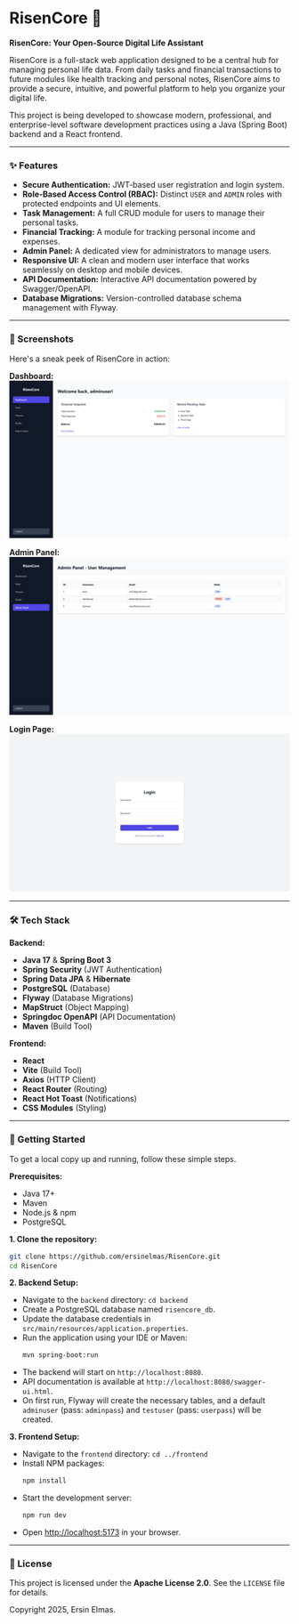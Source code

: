 # RisenCore 🚀

**RisenCore: Your Open-Source Digital Life Assistant**

RisenCore is a full-stack web application designed to be a central hub for managing personal life data. From daily tasks and financial transactions to future modules like health tracking and personal notes, RisenCore aims to provide a secure, intuitive, and powerful platform to help you organize your digital life.

This project is being developed to showcase modern, professional, and enterprise-level software development practices using a Java (Spring Boot) backend and a React frontend.

---

### ✨ Features

- **Secure Authentication:** JWT-based user registration and login system.
- **Role-Based Access Control (RBAC):** Distinct `USER` and `ADMIN` roles with protected endpoints and UI elements.
- **Task Management:** A full CRUD module for users to manage their personal tasks.
- **Financial Tracking:** A module for tracking personal income and expenses.
- **Admin Panel:** A dedicated view for administrators to manage users.
- **Responsive UI:** A clean and modern user interface that works seamlessly on desktop and mobile devices.
- **API Documentation:** Interactive API documentation powered by Swagger/OpenAPI.
- **Database Migrations:** Version-controlled database schema management with Flyway.

---

### 📸 Screenshots

Here's a sneak peek of RisenCore in action:

**Dashboard:**
![Dashboard View](screenshots/dashboard.png)

**Admin Panel:**
![Admin Panel View](screenshots/admin_panel.png)

**Login Page:**
![Login Page View](screenshots/login.png)


---

### 🛠️ Tech Stack

**Backend:**
- **Java 17** & **Spring Boot 3**
- **Spring Security** (JWT Authentication)
- **Spring Data JPA** & **Hibernate**
- **PostgreSQL** (Database)
- **Flyway** (Database Migrations)
- **MapStruct** (Object Mapping)
- **Springdoc OpenAPI** (API Documentation)
- **Maven** (Build Tool)

**Frontend:**
- **React**
- **Vite** (Build Tool)
- **Axios** (HTTP Client)
- **React Router** (Routing)
- **React Hot Toast** (Notifications)
- **CSS Modules** (Styling)

---

### 🚀 Getting Started

To get a local copy up and running, follow these simple steps.

**Prerequisites:**
- Java 17+
- Maven
- Node.js & npm
- PostgreSQL

**1. Clone the repository:**
```sh
git clone https://github.com/ersinelmas/RisenCore.git
cd RisenCore
```

**2. Backend Setup:**
- Navigate to the `backend` directory: `cd backend`
- Create a PostgreSQL database named `risencore_db`.
- Update the database credentials in `src/main/resources/application.properties`.
- Run the application using your IDE or Maven:
  ```sh
  mvn spring-boot:run
  ```
- The backend will start on `http://localhost:8080`.
- API documentation is available at `http://localhost:8080/swagger-ui.html`.
- On first run, Flyway will create the necessary tables, and a default `adminuser` (pass: `adminpass`) and `testuser` (pass: `userpass`) will be created.

**3. Frontend Setup:**
- Navigate to the `frontend` directory: `cd ../frontend`
- Install NPM packages:
  ```sh
  npm install
  ```
- Start the development server:
  ```sh
  npm run dev
  ```
- Open [http://localhost:5173](http://localhost:5173) in your browser.

---

### 📄 License

This project is licensed under the **Apache License 2.0**. See the `LICENSE` file for details.

Copyright 2025, Ersin Elmas.
